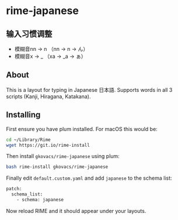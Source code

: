 # rime-japanese

## 输入习惯调整
+ 模糊音nn → n （nn → n → ん）
+ 模糊音x → _ （xa → _a → ぁ）

## About

This is a layout for typing in Japanese 日本語. Supports words in all 3 scripts (Kanji, Hiragana, Katakana).


## Installing

First ensure you have plum installed. For macOS this would be:

```bash
cd ~/Library/Rime
wget https://git.io/rime-install
```

Then install `gkovacs/rime-japanese` using plum:

```bash
bash rime-install gkovacs/rime-japanese
```

Finally edit `default.custom.yaml` and add `japanese` to the schema list:

```bash
patch:
  schema_list:
    - schema: japanese
```

Now reload RIME and it should appear under your layouts.
